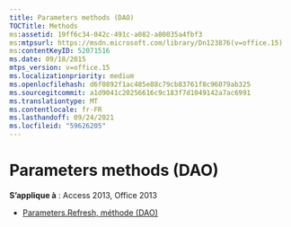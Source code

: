 ```yaml
---
title: Parameters methods (DAO)
TOCTitle: Methods
ms:assetid: 19ff6c34-042c-491c-a082-a80035a4fbf3
ms:mtpsurl: https://msdn.microsoft.com/library/Dn123876(v=office.15)
ms:contentKeyID: 52071516
ms.date: 09/18/2015
mtps_version: v=office.15
ms.localizationpriority: medium
ms.openlocfilehash: d6f0892f1ac485e88c79cb83761f8c96079ab325
ms.sourcegitcommit: a1d9041c20256616c9c183f7d1049142a7ac6991
ms.translationtype: MT
ms.contentlocale: fr-FR
ms.lasthandoff: 09/24/2021
ms.locfileid: "59626205"
---
```

# <a name="parameters-methods-dao"></a>Parameters methods (DAO)

**S’applique à** : Access 2013, Office 2013

- [Parameters.Refresh, méthode (DAO)](parameters-refresh-method-dao.md)

